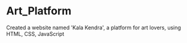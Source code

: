 # Art_Platform
Created a website named 'Kala Kendra', a platform for art lovers, using HTML, CSS, JavaScript
